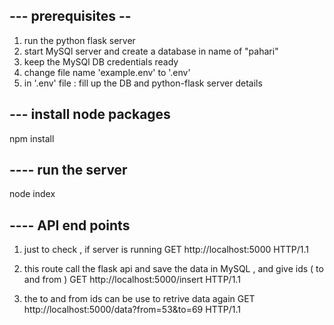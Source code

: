 ##  --- prerequisites   --

1. run the python flask server
2. start MySQl server and create a database in name of "pahari"
3. keep the MySQl DB credentials ready
4. change file name 'example.env' to '.env' 
5. in '.env' file : fill up the DB and python-flask server details


## --- install node packages 

npm install

## ---- run the server 

node index

## ---- API end points

1. just to check , if server is running
    GET http://localhost:5000 HTTP/1.1

2. this route call the flask api and save the data in MySQL , and give ids ( to and from )
    GET http://localhost:5000/insert HTTP/1.1

3. the to and from ids can be use to retrive data again
    GET http://localhost:5000/data?from=53&to=69 HTTP/1.1